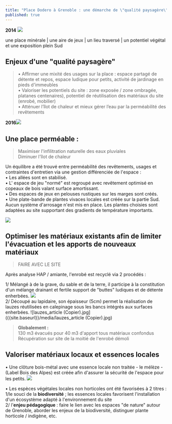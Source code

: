 ```yaml
---
title: "Place Dodero à Grenoble : une démarche de \"qualité paysagère\" ?"
published: true
---
```

**2014**
![]({{site.baseurl}}/media/pano_dod2014%20(Copier).jpg)

une place minérale | une aire de jeux | un lieu traversé | un potentiel végétal et une exposition plein Sud

## Enjeux d'une "qualité paysagère" 
> • Affirmer une mixité des usages sur la place : espace partagé de détente et repos, espace ludique pour petits, activité de jardinage en pieds d'immeubles  
• Valoriser les potentiels du site : zone exposée / zone ombragée, platanes centenaires), potentiel de réutilisation des matériaux du site (enrobé, mobilier)  
• Atténuer l’îlot de chaleur et mieux gérer l’eau par la perméabilité des revêtements

**2016**![]({{site.baseurl}}/media/pano_dod2016%20(Copier).jpg)

## Une place perméable :  
> Maximiser l'infilitration naturelle des eaux pluviales  
Diminuer l'îlot de chaleur

Un équilibre a été trouvé entre perméabilité des revêtements, usages et contraintes d'entretien via une gestion différenciée de l'espace :  
• Les allées sont en stabilisé.  
• L' espace de jeu "normé" est regroupé avec revêtement optimisé en copeaux de bois valant surface amortissant.  
• Des espaces de jeux en pelouses rustiques sur les marges sont créés.  
• Une plate-bande de plantes vivaces locales est créée sur la partie Sud.  
Aucun système d'arrosage n'est mis en place. Les plantes choisies sont adaptées au site supportant des gradients de température importants.

![]({{site.baseurl}}/media/ambiances_article%20(Copier).jpg)


## Optimiser les matériaux existants afin de limiter l'évacuation et les apports de nouveaux matériaux 
> FAIRE AVEC LE SITE  

Après analyse HAP / amiante, l'enrobé est recyclé via 2 procédés :  

1/ Mélangé à de la grave, du sable et de la terre, il participe à la constitution d'un mélange drainant et fertile support de "buttes" ludiques et de détente enherbées.
![]({{site.baseurl}}/media/buttes_article%20(Copier).jpg)  
2/ Découpé au lapidaire, son épaisseur (5cm) permet la réalisation de lauzes réutilisées en calepinage sous les bancs intégrés aux surfaces enherbées. 
![lauzes_article (Copier).jpg]({{site.baseurl}}/media/lauzes_article (Copier).jpg)


> **Globalement :**   
130 m3 évacués pour 40 m3 d'apport tous matériaux confondus  
Récupération sur site de la moitié de l'enrobé démoli

## Valoriser matériaux locaux et essences locales
• Une clôture bois-métal avec une essence locale non traitée - le mélèze - (Label Bois des Alpes) est créée afin d'assurer la sécurité de l'espace pour les petits.
![]({{site.baseurl}}/media/cloture_article%20(Copier).jpg)

• Les espèces végétales locales non horticoles ont été favorisées à 2 titres :  
1/le souci de la **biodiversité** ; les essences locales favorisent l'installation d'un écosystème adapté à l'environnement du site  
2/ l'**enjeu pédagogique** : faire le lien avec les espaces "de nature" autour de Grenoble, aborder les enjeux de la biodiversité, distinguer plante horticole / indigène, etc.
